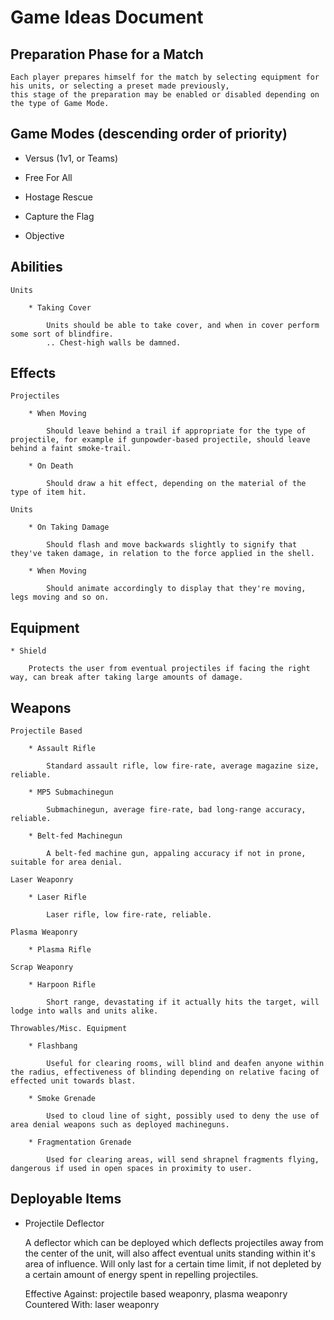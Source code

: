 Game Ideas Document
====================

Preparation Phase for a Match
-----------------------------

	Each player prepares himself for the match by selecting equipment for his units, or selecting a preset made previously,
	this stage of the preparation may be enabled or disabled depending on the type of Game Mode.

Game Modes (descending order of priority)
-----------------------------------------

 * Versus (1v1, or Teams)

 * Free For All

 * Hostage Rescue

 * Capture the Flag

 * Objective

Abilities
---------

	Units

		* Taking Cover

			Units should be able to take cover, and when in cover perform some sort of blindfire.
			.. Chest-high walls be damned.

Effects
---------

	Projectiles

		* When Moving

			Should leave behind a trail if appropriate for the type of projectile, for example if gunpowder-based projectile, should leave behind a faint smoke-trail.

		* On Death

			Should draw a hit effect, depending on the material of the type of item hit.

	Units

		* On Taking Damage
			
			Should flash and move backwards slightly to signify that they've taken damage, in relation to the force applied in the shell.

		* When Moving

			Should animate accordingly to display that they're moving, legs moving and so on.

Equipment
---------

	* Shield

		Protects the user from eventual projectiles if facing the right way, can break after taking large amounts of damage.

Weapons
---------

	Projectile Based

		* Assault Rifle

			Standard assault rifle, low fire-rate, average magazine size, reliable.

		* MP5 Submachinegun

			Submachinegun, average fire-rate, bad long-range accuracy, reliable.

		* Belt-fed Machinegun

			A belt-fed machine gun, appaling accuracy if not in prone, suitable for area denial.

	Laser Weaponry

		* Laser Rifle

			Laser rifle, low fire-rate, reliable.

	Plasma Weaponry

		* Plasma Rifle

	Scrap Weaponry

		* Harpoon Rifle

			Short range, devastating if it actually hits the target, will lodge into walls and units alike.

	Throwables/Misc. Equipment

		* Flashbang

			Useful for clearing rooms, will blind and deafen anyone within the radius, effectiveness of blinding depending on relative facing of effected unit towards blast.

		* Smoke Grenade

			Used to cloud line of sight, possibly used to deny the use of area denial weapons such as deployed machineguns. 

		* Fragmentation Grenade

			Used for clearing areas, will send shrapnel fragments flying, dangerous if used in open spaces in proximity to user.

Deployable Items
------------------

 * Projectile Deflector
	
	A deflector which can be deployed which deflects projectiles away from the center of the unit, will also affect eventual units standing within it's area of influence.
	Will only last for a certain time limit, if not depleted by a certain amount of energy spent in repelling projectiles.

	Effective Against: projectile based weaponry, plasma weaponry
	Countered With: laser weaponry
